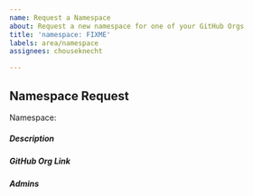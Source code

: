 ```yaml
---
name: Request a Namespace
about: Request a new namespace for one of your GitHub Orgs
title: 'namespace: FIXME'
labels: area/namespace
assignees: chouseknecht

---
```


## Namespace Request
Namespace: 

##### Description
<!--- One line description, will be visible in Galaxy--->

##### GitHub Org Link
<!--- Please provide us with a link to your GitHub org -->

##### Admins
<!--- Please provide us with a list of Galaxy users who you would like to set up as admins on this namespace -->
<!--- Please ensure they have logged into galaxy.ansible.com, which will create their user account -->
